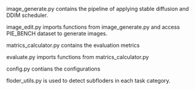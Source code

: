 image_generate.py contains the pipeline of applying stable diffusion and DDIM scheduler.

image_edit.py imports functions from image_generate.py and access PIE_BENCH dataset to generate images.

matrics_calculator.py contains the evaluation metrics

evaluate.py imports functions from matrics_calculator.py

config.py contians the configurations

floder_utils.py is used to detect subfloders in each task category.

